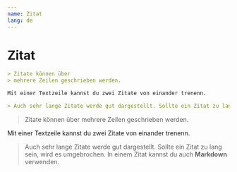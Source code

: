 ```yaml
---
name: Zitat
lang: de
---
```


# Zitat

```md
> Zitate können über
> mehrere Zeilen geschrieben werden.

Mit einer Textzeile kannst du zwei Zitate von einander trenenn.

> Auch sehr lange Zitate werde gut dargestellt. Sollte ein Zitat zu lang sein, wird es umgebrochen. In einem Zitat kannst du auch **Markdown** verwenden.
```

> Zitate können über
> mehrere Zeilen geschrieben werden.

Mit einer Textzeile kannst du zwei Zitate von einander trenenn.

> Auch sehr lange Zitate werde gut dargestellt. Sollte ein Zitat zu lang sein, wird es umgebrochen. In einem Zitat kannst du auch **Markdown** verwenden.
